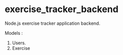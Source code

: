 # exercise_tracker_backend
Node.js exercise tracker application backend.  

Models :
1. Users.
2. Exercise
